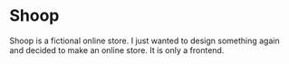 # Shoop
Shoop is a fictional online store. 
I just wanted to design something again and decided to make an online store. It is only a frontend.